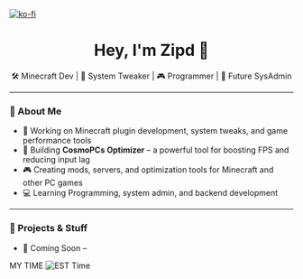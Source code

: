 [![ko-fi](https://ko-fi.com/img/githubbutton_sm.svg)](https://ko-fi.com/N4N6RGO4B)

<h1 align="center">Hey, I'm Zipd 👋</h1>
<p align="center">
  🛠️ Minecraft Dev | 🧪 System Tweaker | 🎮 Programmer | 🚀 Future SysAdmin
</p>

---

### 🚀 About Me

- 👾 Working on Minecraft plugin development, system tweaks, and game performance tools  
- 🔨 Building **CosmoPCs Optimizer** – a powerful tool for boosting FPS and reducing input lag  
- 🎮 Creating mods, servers, and optimization tools for Minecraft and other PC games  
- 💻 Learning Programming, system admin, and backend development

---

### 🧰 Projects & Stuff

- 🎯 Coming Soon –


MY TIME 
![EST Time](https://www.timeapi.io/api/Time/current/zone?timeZone=America/New_York)

